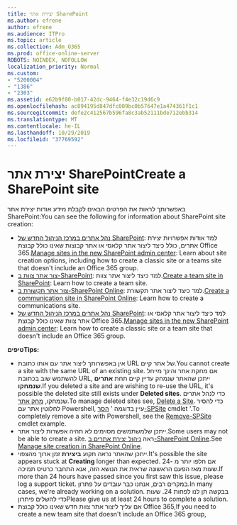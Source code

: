 ```yaml
---
title: יצירת אתר SharePoint
ms.author: efrene
author: efrene
ms.audience: ITPro
ms.topic: article
ms.collection: Adm_O365
ms.prod: office-online-server
ROBOTS: NOINDEX, NOFOLLOW
localization_priority: Normal
ms.custom:
- "5200004"
- "1386"
- "2303"
ms.assetid: e62b9f80-b017-42dc-9464-f4e32c19d6c9
ms.openlocfilehash: ac894195d847dfc009bc0b57647e1a474361f1c1
ms.sourcegitcommit: defe2c412567b596fa8c3ab52111bde712ebb314
ms.translationtype: MT
ms.contentlocale: he-IL
ms.lasthandoff: 10/29/2019
ms.locfileid: "37769592"
---
```

# <a name="create-a-sharepoint-site"></a><span data-ttu-id="0503b-102">יצירת אתר SharePoint</span><span class="sxs-lookup"><span data-stu-id="0503b-102">Create a SharePoint site</span></span>

<span data-ttu-id="0503b-103">באפשרותך לראות את הפרטים הבאים לקבלת מידע אודות יצירת אתר SharePoint:</span><span class="sxs-lookup"><span data-stu-id="0503b-103">You can see the following for information about SharePoint site creation:</span></span>
- <span data-ttu-id="0503b-104">[נהל אתרים במרכז הניהול החדש של SharePoint](https://docs.microsoft.com/sharepoint/manage-site-creation): למד אודות אפשרויות יצירת אתרים, כולל כיצד ליצור אתר קלאסי או אתר קבוצות שאינו כולל קבוצת Office 365.</span><span class="sxs-lookup"><span data-stu-id="0503b-104">[Manage sites in the new SharePoint admin center](https://docs.microsoft.com/sharepoint/manage-site-creation): Learn about site creation options, including how to create a classic site or a teams site that doesn't include an Office 365 group.</span></span>
- <span data-ttu-id="0503b-105">[צור אתר צוות ב-SharePoint](https://support.office.com/article/create-a-team-site-in-sharepoint-ef10c1e7-15f3-42a3-98aa-b5972711777d): למד כיצד ליצור אתר צוות.</span><span class="sxs-lookup"><span data-stu-id="0503b-105">[Create a team site in SharePoint](https://support.office.com/article/create-a-team-site-in-sharepoint-ef10c1e7-15f3-42a3-98aa-b5972711777d): Learn how to create a team site.</span></span>
- <span data-ttu-id="0503b-106">[צור אתר תקשורת ב-SharePoint Online](https://support.office.com/article/7fb44b20-a72f-4d2c-9173-fc8f59ba50eb): למד כיצד ליצור אתר תקשורת.</span><span class="sxs-lookup"><span data-stu-id="0503b-106">[Create a communication site in SharePoint Online](https://support.office.com/article/7fb44b20-a72f-4d2c-9173-fc8f59ba50eb): Learn how to create a communications site.</span></span>
- <span data-ttu-id="0503b-107">[נהל אתרים במרכז הניהול החדש של SharePoint](https://docs.microsoft.com/sharepoint/manage-sites-in-new-admin-center#create-a-site): למד כיצד ליצור אתר קלאסי או אתר צוות שאינו כולל קבוצת Office 365.</span><span class="sxs-lookup"><span data-stu-id="0503b-107">[Manage sites in the new SharePoint admin center](https://docs.microsoft.com/sharepoint/manage-sites-in-new-admin-center#create-a-site):  Learn how to create a classic site or a team site that doesn't include an Office 365 group.</span></span>


  
<span data-ttu-id="0503b-108">**טיפים**</span><span class="sxs-lookup"><span data-stu-id="0503b-108">**Tips:**</span></span>
- <span data-ttu-id="0503b-109">אין באפשרותך ליצור אתר עם אותו כתובת URL של אתר קיים.</span><span class="sxs-lookup"><span data-stu-id="0503b-109">You cannot create a site with the same URL of an existing site.</span></span> <span data-ttu-id="0503b-110">אם מחקת אתר והינך מייחל להשתמש שוב בכתובת URL, ייתכן שהאתר שנמחק עדיין קיים תחת **אתרים שנמחקו**.</span><span class="sxs-lookup"><span data-stu-id="0503b-110">If you deleted a site and are wishing to re-use the URL, it's possible the deleted site still exists under **Deleted sites**.</span></span> <span data-ttu-id="0503b-111">כדי לנהל אתרים שנמחקו, [מחק אתר](https://docs.microsoft.com/sharepoint/manage-sites-in-new-admin-center#delete-a-site).</span><span class="sxs-lookup"><span data-stu-id="0503b-111">To manage deleted sites see, [Delete a Site](https://docs.microsoft.com/sharepoint/manage-sites-in-new-admin-center#delete-a-site).</span></span> <span data-ttu-id="0503b-112">כדי להסיר לחלוטין אתר עם Powershell, עיין בדוגמה ' [הסר-SPSite](https://docs.microsoft.com/sharepoint/manage-sites-in-new-admin-center#delete-a-site) cmdlet '.</span><span class="sxs-lookup"><span data-stu-id="0503b-112">To completely remove a site with Powershell, see the [Remove-SPSite](https://docs.microsoft.com/sharepoint/manage-sites-in-new-admin-center#delete-a-site) cmdlet example.</span></span>
- <span data-ttu-id="0503b-113">ייתכן שלמשתמשים מסוימים לא תהיה אפשרות ליצור אתר.</span><span class="sxs-lookup"><span data-stu-id="0503b-113">Some users may not be able to create a site.</span></span> <span data-ttu-id="0503b-114">ראה [ניהול יצירת אתרים ב-SharePoint Online](https://docs.microsoft.com/sharepoint/manage-site-creation).</span><span class="sxs-lookup"><span data-stu-id="0503b-114">See [Manage site creation in SharePoint Online](https://docs.microsoft.com/sharepoint/manage-site-creation).</span></span>
- <span data-ttu-id="0503b-115">ייתכן שהאתר נראה תקוע **ביצירת** זמן ארוך מהצפוי.</span><span class="sxs-lookup"><span data-stu-id="0503b-115">It's possible the site appears stuck at **Creating** longer than expected.</span></span> <span data-ttu-id="0503b-116">אם חלפו יותר מ -24 שעות מאז הפעם הראשונה שראית את הנושא הזה, אנא התחבר כרטיס תמיכה.</span><span class="sxs-lookup"><span data-stu-id="0503b-116">If more than 24 hours have passed since you first saw this issue, please log a support ticket.</span></span> <span data-ttu-id="0503b-117">במקרים רבים, אנחנו כבר עובדים על פתרון.</span><span class="sxs-lookup"><span data-stu-id="0503b-117">In many cases, we're already working on a solution.</span></span> <span data-ttu-id="0503b-118">בבקשה תן לנו לפחות 24. שעות כדי להשלים פיתרון</span><span class="sxs-lookup"><span data-stu-id="0503b-118">Please give us at least 24 hours to complete a solution.</span></span>
- <span data-ttu-id="0503b-119">אם עליך ליצור אתר צוות חדש שאינו כולל קבוצת Office 365,</span><span class="sxs-lookup"><span data-stu-id="0503b-119">If you need to create a new team site that doesn't include an Office 365 group,</span></span> 


